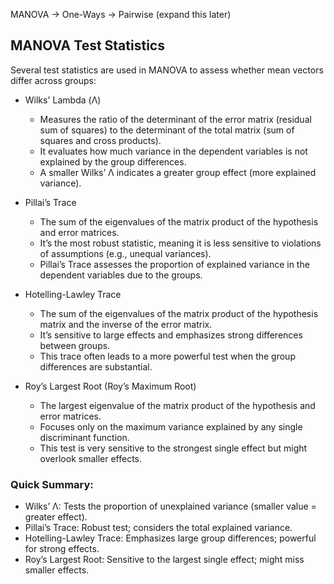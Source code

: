 MANOVA -> One-Ways -> Pairwise (expand this later)
## MANOVA Test Statistics

Several test statistics are used in MANOVA to assess whether mean vectors differ across groups:

- Wilks' Lambda (Λ)
  - Measures the ratio of the determinant of the error matrix (residual sum of squares) to the determinant of the total matrix (sum of squares and cross products).
  - It evaluates how much variance in the dependent variables is not explained by the group differences.
  - A smaller Wilks’ Λ indicates a greater group effect (more explained variance).

- Pillai’s Trace
  - The sum of the eigenvalues of the matrix product of the hypothesis and error matrices.
  - It’s the most robust statistic, meaning it is less sensitive to violations of assumptions (e.g., unequal variances).
  - Pillai’s Trace assesses the proportion of explained variance in the dependent variables due to the groups.

- Hotelling-Lawley Trace
  - The sum of the eigenvalues of the matrix product of the hypothesis matrix and the inverse of the error matrix.
  - It’s sensitive to large effects and emphasizes strong differences between groups.
  - This trace often leads to a more powerful test when the group differences are substantial.

- Roy’s Largest Root (Roy’s Maximum Root)
  - The largest eigenvalue of the matrix product of the hypothesis and error matrices.
  - Focuses only on the maximum variance explained by any single discriminant function.
  - This test is very sensitive to the strongest single effect but might overlook smaller effects.

### Quick Summary:
- Wilks’ Λ: Tests the proportion of unexplained variance (smaller value = greater effect).
- Pillai’s Trace: Robust test; considers the total explained variance.
- Hotelling-Lawley Trace: Emphasizes large group differences; powerful for strong effects.
- Roy’s Largest Root: Sensitive to the largest single effect; might miss smaller effects.
